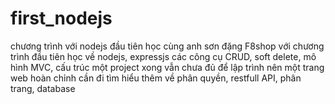 # first_nodejs
 chương trình với nodejs đầu tiên học cùng anh sơn đặng F8shop 
với chương trình đầu tiên học về nodejs, expressjs các công cụ CRUD, soft delete, mô hình MVC, cấu trúc một project 
xong vẫn chưa đủ để lập trình nên một trang web hoàn chỉnh 
cần đi tìm hiểu thêm về phân quyền, restfull API, phân trang, database 
